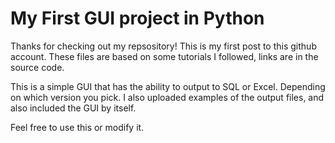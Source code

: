 # My First GUI project in Python

Thanks for checking out my repsository!
This is my first post to this github account.
These files are based on some tutorials I followed, links are in the source code.

This is a simple GUI that has the ability to output to SQL or Excel. Depending on which version you pick.
I also uploaded examples of the output files, and also included the GUI by itself.

Feel free to use this or modify it.
